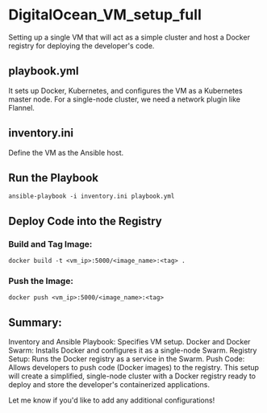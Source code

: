 # DigitalOcean_VM_setup_full
Setting up a single VM that will act as a simple cluster and host a Docker registry for deploying the developer's code.

## playbook.yml
It sets up Docker, Kubernetes, and configures the VM as a Kubernetes master node.
For a single-node cluster, we need a network plugin like Flannel.

## inventory.ini
Define the VM as the Ansible host.

## Run the Playbook
```
ansible-playbook -i inventory.ini playbook.yml
```
## Deploy Code into the Registry
### Build and Tag Image: 
```
docker build -t <vm_ip>:5000/<image_name>:<tag> .
```
### Push the Image: 
```
docker push <vm_ip>:5000/<image_name>:<tag>
```

## Summary:
Inventory and Ansible Playbook: Specifies VM setup.
Docker and Docker Swarm: Installs Docker and configures it as a single-node Swarm.
Registry Setup: Runs the Docker registry as a service in the Swarm.
Push Code: Allows developers to push code (Docker images) to the registry.
This setup will create a simplified, single-node cluster with a Docker registry ready to deploy and store the developer's containerized applications. 

Let me know if you'd like to add any additional configurations!
